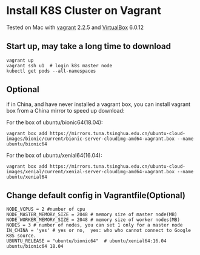 # Install K8S Cluster on Vagrant


Tested on  Mac with [vagrant](https://www.vagrantup.com/downloads.html) 2.2.5 and  [VirtualBox](https://www.virtualbox.org/wiki/Downloads) 6.0.12

## Start up, may take a long time to download

```
vagrant up
vagrant ssh u1  # login k8s master node
kubectl get pods --all-namespaces
```

## Optional
if in China, and have never installed a vagrant box, you can install vagrant box from a China mirror to speed up download:

For the box of ubuntu/bionic64(18.04):
```
vagrant box add https://mirrors.tuna.tsinghua.edu.cn/ubuntu-cloud-images/bionic/current/bionic-server-cloudimg-amd64-vagrant.box --name ubuntu/bionic64
```

For the box of ubuntu/xenial64(16.04):
```
vagrant box add https://mirrors.tuna.tsinghua.edu.cn/ubuntu-cloud-images/xenial/current/xenial-server-cloudimg-amd64-vagrant.box --name ubuntu/xenial64
```

## Change default config in Vagrantfile(Optional)
```
NODE_VCPUS = 2 #number of cpu
NODE_MASTER_MEMORY_SIZE = 2048 # memory size of master node(MB)
NODE_WORKER_MEMORY_SIZE = 2048 # memory size of worker nodes(MB)
NODES = 3 # number of nodes, you can set 1 only for a master node
IN_CHINA = 'yes' # yes or no,  yes: who who cannot connect to Google K8S source.
UBUNTU_RELEASE = "ubuntu/bionic64"  # ubuntu/xenial64:16.04 ubuntu/bionic64 18.04
```
